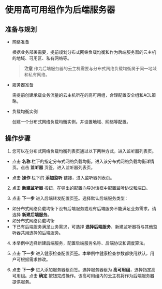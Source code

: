 # 使用高可用组作为后端服务器
## 准备与规划
- 网络准备

  根据业务部署需要，提前规划分布式网络负载均衡和作为后端服务器的云主机的地域、可用区、私有网络等。
  > **注意**
    作为后端服务器的云主机需要与分布式网络负载均衡属于同一地域和私有网络。
- 服务器准备

  需提前创建承载业务流量的云主机所在的高可用组，合理配置安全组和ACL策略。
- 负载均衡实例

  创建一个分布式网络负载均衡实例，并设置地域、网络等配置。
## 操作步骤
1. 您可以在分布式网络负载均衡列表页通过以下两种方式，进入监听器列表页。

- 点击 **名称**  栏下的指定分布式网络负载均衡，进入该分布式网络负载均衡详情页。点击 **监听器** 页签，进入监听器列表页。
 
-  点击 **操作** 栏下的 **添加监听** 链接，进入监听器列表页。
   
2. 点击 **新建监听器** 按钮，在弹出的配置向导对话框中配置监听协议和端口。

3. 点击 **下一步** 进入后端转发配置页签。选择默认后端服务类型：
 
- 如分布式网络负载均衡下没有后端服务或现有后端服务不能满足业务需求，请选择 **新建后端服务**。
- 如分布式网络负载均衡
- 下已有后端服务满足业务需求，可选择 **选择后端服务**，新建监听器将与其他监听器共用选择的后端服务。

4. 本举例中选择新建后端服务，配置后端服务名称、后端协议和调度算法。

5. 点击 **下一步** 进入健康检查配置页签。本举例中健康检查参数都使用默认，用户可根据需求修改。

6. 点击 **下一步** 进入添加服务器组页签。选择服务器组为 **高可用组**，选择指定高可用组。点击 **确定** 按钮完成操作。该高可用组内的云主机将作为后端服务器提供服务。
